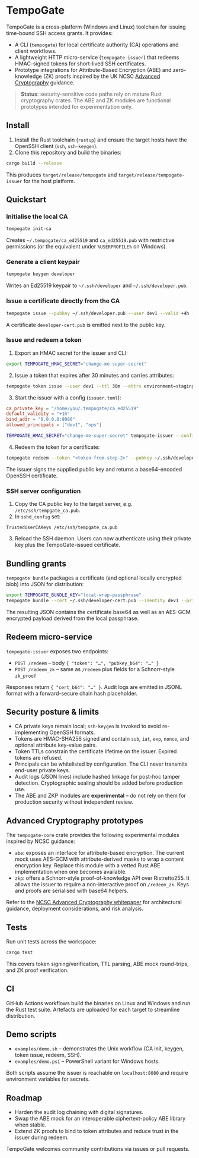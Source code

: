 # TempoGate

TempoGate is a cross-platform (Windows and Linux) toolchain for issuing time-bound SSH access grants. It provides:

* A CLI (`tempogate`) for local certificate authority (CA) operations and client workflows.
* A lightweight HTTP micro-service (`tempogate-issuer`) that redeems HMAC-signed tokens for short-lived SSH certificates.
* Prototype integrations for Attribute-Based Encryption (ABE) and zero-knowledge (ZK) proofs inspired by the UK NCSC [Advanced Cryptography](https://www.ncsc.gov.uk/whitepaper/advanced-cryptography) guidance.

> **Status**: security-sensitive code paths rely on mature Rust cryptography crates. The ABE and ZK modules are functional prototypes intended for experimentation only.

## Install

1. Install the Rust toolchain (`rustup`) and ensure the target hosts have the OpenSSH client (`ssh`, `ssh-keygen`).
2. Clone this repository and build the binaries:

```bash
cargo build --release
```

This produces `target/release/tempogate` and `target/release/tempogate-issuer` for the host platform.

## Quickstart

### Initialise the local CA

```bash
tempogate init-ca
```

Creates `~/.tempogate/ca_ed25519` and `ca_ed25519.pub` with restrictive permissions (or the equivalent under `%USERPROFILE%` on Windows).

### Generate a client keypair

```bash
tempogate keygen developer
```

Writes an Ed25519 keypair to `~/.ssh/developer` and `~/.ssh/developer.pub`.

### Issue a certificate directly from the CA

```bash
tempogate issue --pubkey ~/.ssh/developer.pub --user dev1 --valid +4h --principals dev1,ops
```

A certificate `developer-cert.pub` is emitted next to the public key.

### Issue and redeem a token

1. Export an HMAC secret for the issuer and CLI:

```bash
export TEMPOGATE_HMAC_SECRET="change-me-super-secret"
```

2. Issue a token that expires after 30 minutes and carries attributes:

```bash
tempogate token issue --user dev1 --ttl 30m --attrs environment=staging,principals=dev1
```

3. Start the issuer with a config (`issuer.toml`):

```toml
ca_private_key = "/home/you/.tempogate/ca_ed25519"
default_validity = "+1h"
bind_addr = "0.0.0.0:8080"
allowed_principals = ["dev1", "ops"]
```

```bash
TEMPOGATE_HMAC_SECRET="change-me-super-secret" tempogate-issuer --config issuer.toml
```

4. Redeem the token for a certificate:

```bash
tempogate redeem --token "<token-from-step-2>" --pubkey ~/.ssh/developer.pub --issuer http://localhost:8080/redeem --out ~/.ssh/developer-cert.pub
```

The issuer signs the supplied public key and returns a base64-encoded OpenSSH certificate.

### SSH server configuration

1. Copy the CA public key to the target server, e.g. `/etc/ssh/tempgate_ca.pub`.
2. In `sshd_config` set:

```
TrustedUserCAKeys /etc/ssh/tempgate_ca.pub
```

3. Reload the SSH daemon. Users can now authenticate using their private key plus the TempoGate-issued certificate.

## Bundling grants

`tempogate bundle` packages a certificate (and optional locally encrypted blob) into JSON for distribution:

```bash
export TEMPOGATE_BUNDLE_KEY="local-wrap-passphrase"
tempogate bundle --cert ~/.ssh/developer-cert.pub --identity dev1 --principals dev1,ops --valid +4h --out grant.json --encrypt-local
```

The resulting JSON contains the certificate base64 as well as an AES-GCM encrypted payload derived from the local passphrase.

## Redeem micro-service

`tempogate-issuer` exposes two endpoints:

* `POST /redeem` – body `{ "token": "…", "pubkey_b64": "…" }`
* `POST /redeem_zk` – same as `/redeem` plus fields for a Schnorr-style `zk_proof`

Responses return `{ "cert_b64": "…" }`. Audit logs are emitted in JSONL format with a forward-secure chain hash placeholder.

## Security posture & limits

* CA private keys remain local; `ssh-keygen` is invoked to avoid re-implementing OpenSSH formats.
* Tokens are HMAC-SHA256 signed and contain `sub`, `iat`, `exp`, `nonce`, and optional attribute key-value pairs.
* Token TTLs constrain the certificate lifetime on the issuer. Expired tokens are refused.
* Principals can be whitelisted by configuration. The CLI never transmits end-user private keys.
* Audit logs (JSON lines) include hashed linkage for post-hoc tamper detection. Cryptographic sealing should be added before production use.
* The ABE and ZKP modules are **experimental** – do not rely on them for production security without independent review.

## Advanced Cryptography prototypes

The `tempogate-core` crate provides the following experimental modules inspired by NCSC guidance:

* `abe`: exposes an interface for attribute-based encryption. The current mock uses AES-GCM with attribute-derived masks to wrap a content encryption key. Replace this module with a vetted Rust ABE implementation when one becomes available.
* `zkp`: offers a Schnorr-style proof-of-knowledge API over Ristretto255. It allows the issuer to require a non-interactive proof on `/redeem_zk`. Keys and proofs are serialised with base64 helpers.

Refer to the [NCSC Advanced Cryptography whitepaper](https://www.ncsc.gov.uk/whitepaper/advanced-cryptography) for architectural guidance, deployment considerations, and risk analysis.

## Tests

Run unit tests across the workspace:

```bash
cargo test
```

This covers token signing/verification, TTL parsing, ABE mock round-trips, and ZK proof verification.

## CI

GitHub Actions workflows build the binaries on Linux and Windows and run the Rust test suite. Artefacts are uploaded for each target to streamline distribution.

## Demo scripts

* `examples/demo.sh` – demonstrates the Unix workflow (CA init, keygen, token issue, redeem, SSH).
* `examples/demo.ps1` – PowerShell variant for Windows hosts.

Both scripts assume the issuer is reachable on `localhost:8080` and require environment variables for secrets.

## Roadmap

* Harden the audit log chaining with digital signatures.
* Swap the ABE mock for an interoperable ciphertext-policy ABE library when stable.
* Extend ZK proofs to bind to token attributes and reduce trust in the issuer during redeem.

TempoGate welcomes community contributions via issues or pull requests.
